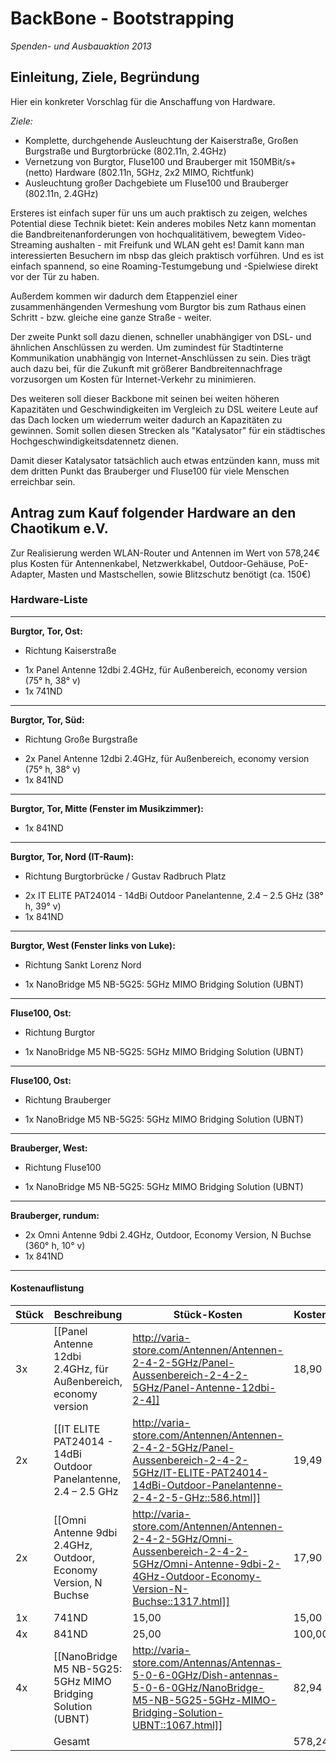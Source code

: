 # BackBone - Bootstrapping

_Spenden- und Ausbauaktion 2013_

## Einleitung, Ziele, Begründung

Hier ein konkreter Vorschlag für die Anschaffung von Hardware.

_Ziele:_
 * Komplette, durchgehende Ausleuchtung der Kaiserstraße, Großen Burgstraße
   und Burgtorbrücke (802.11n, 2.4GHz)
 * Vernetzung von Burgtor, Fluse100 und Brauberger mit 150MBit/s+ (netto)
   Hardware (802.11n, 5GHz, 2x2 MIMO, Richtfunk)
 * Ausleuchtung großer Dachgebiete um Fluse100 und Brauberger (802.11n, 2.4GHz)


Ersteres ist einfach super für uns um auch praktisch zu zeigen, welches
Potential diese Technik bietet: Kein anderes mobiles Netz kann momentan
die Bandbreitenanforderungen von hochqualitätivem, bewegtem Video-Streaming
aushalten - mit Freifunk und WLAN geht es! Damit kann man interessierten
Besuchern im nbsp das gleich praktisch vorführen. Und es ist einfach
spannend, so eine Roaming-Testumgebung und -Spielwiese direkt vor der Tür
zu haben.

Außerdem kommen wir dadurch dem Etappenziel einer zusammenhängenden 
Vermeshung vom Burgtor bis zum Rathaus einen Schritt - bzw. gleiche eine
ganze Straße - weiter.


Der zweite Punkt soll dazu dienen, schneller unabhängiger von DSL- und
ähnlichen Anschlüssen zu werden. Um zumindest für Stadtinterne Kommunikation
unabhängig von Internet-Anschlüssen zu sein. Dies trägt auch dazu bei,
für die Zukunft mit größerer Bandbreitennachfrage vorzusorgen um Kosten
für Internet-Verkehr zu minimieren.

Des weiteren soll dieser Backbone mit seinen bei weiten höheren Kapazitäten
und Geschwindigkeiten im Vergleich zu DSL weitere Leute auf das Dach locken
um wiederrum weiter dadurch an Kapazitäten zu gewinnen. Somit sollen
diesen Strecken als "Katalysator" für ein städtisches
Hochgeschwindigkeitsdatennetz dienen.


Damit dieser Katalysator tatsächlich auch etwas entzünden kann, muss mit
dem dritten Punkt das Brauberger und Fluse100 für viele Menschen erreichbar
sein.

## Antrag zum Kauf folgender Hardware an den Chaotikum e.V.

Zur Realisierung werden WLAN-Router und Antennen im Wert von 578,24€
plus Kosten für Antennenkabel, Netzwerkkabel, Outdoor-Gehäuse,
PoE-Adapter, Masten und Mastschellen, sowie Blitzschutz benötigt (ca. 150€)

### Hardware-Liste

----
**Burgtor, Tor, Ost:**
- Richtung Kaiserstraße

 * 1x Panel Antenne 12dbi 2.4GHz, für Außenbereich, economy version (75° h, 38° v)
 * 1x 741ND

----
**Burgtor, Tor, Süd:**
- Richtung Große Burgstraße

 * 2x Panel Antenne 12dbi 2.4GHz, für Außenbereich, economy version (75° h, 38° v)
 * 1x 841ND

----
**Burgtor, Tor, Mitte (Fenster im Musikzimmer):**

 * 1x 841ND

----
**Burgtor, Tor, Nord (IT-Raum):**
- Richtung Burgtorbrücke / Gustav Radbruch Platz

 * 2x IT ELITE PAT24014 - 14dBi Outdoor Panelantenne, 2.4 – 2.5 GHz (38° h, 39° v)
 * 1x 841ND

----
**Burgtor, West (Fenster links von Luke):**
- Richtung Sankt Lorenz Nord

 * 1x NanoBridge M5 NB-5G25: 5GHz MIMO Bridging Solution (UBNT)

----
**Fluse100, Ost:**
- Richtung Burgtor

 * 1x NanoBridge M5 NB-5G25: 5GHz MIMO Bridging Solution (UBNT)

----
**Fluse100, Ost:**
- Richtung Brauberger

 * 1x NanoBridge M5 NB-5G25: 5GHz MIMO Bridging Solution (UBNT)

----
**Brauberger, West:**
- Richtung Fluse100

 * 1x NanoBridge M5 NB-5G25: 5GHz MIMO Bridging Solution (UBNT)

----
**Brauberger, rundum:**

 * 2x Omni Antenne 9dbi 2.4GHz, Outdoor, Economy Version, N Buchse (360° h, 10° v)
 * 1x 841ND

----

#### Kostenauflistung

| Stück | Beschreibung                                                   | Stück-Kosten | Kosten |
|-------|----------------------------------------------------------------|--------------|--------|    
| 3x    | [[Panel Antenne 12dbi 2.4GHz, für Außenbereich, economy version|http://varia-store.com/Antennen/Antennen-2-4-2-5GHz/Panel-Aussenbereich-2-4-2-5GHz/Panel-Antenne-12dbi-2-4]]  |        18,90 |  56,70 |
| 2x    | [[IT ELITE PAT24014 - 14dBi Outdoor Panelantenne, 2.4 – 2.5 GHz|http://varia-store.com/Antennen/Antennen-2-4-2-5GHz/Panel-Aussenbereich-2-4-2-5GHz/IT-ELITE-PAT24014-14dBi-Outdoor-Panelantenne-2-4-2-5-GHz::586.html]]  |        19,49 |  38,98 |
| 2x    | [[Omni Antenne 9dbi 2.4GHz, Outdoor, Economy Version, N Buchse|http://varia-store.com/Antennen/Antennen-2-4-2-5GHz/Omni-Aussenbereich-2-4-2-5GHz/Omni-Antenne-9dbi-2-4GHz-Outdoor-Economy-Version-N-Buchse::1317.html]]   |        17,90 |  35,80 |
| 1x    | 741ND                                                          |        15,00 |  15,00 |
| 4x    | 841ND                                                          |        25,00 | 100,00 |
| 4x    | [[NanoBridge M5 NB-5G25: 5GHz MIMO Bridging Solution (UBNT)|http://varia-store.com/Antennas/Antennas-5-0-6-0GHz/Dish-antennas-5-0-6-0GHz/NanoBridge-M5-NB-5G25-5GHz-MIMO-Bridging-Solution-UBNT::1067.html]]      |        82,94 | 331,76 |
|       | Gesamt                                                         |              | 578,24 |
